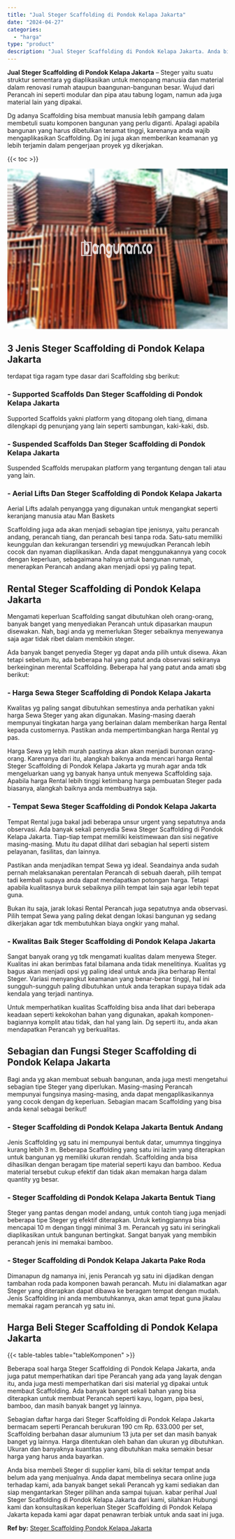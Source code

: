 ```yaml
---
title: "Jual Steger Scaffolding di Pondok Kelapa Jakarta"
date: "2024-04-27"
categories: 
  - "harga"
type: "product"
description: "Jual Steger Scaffolding di Pondok Kelapa Jakarta. Anda bisa membeli Steger di supplier kami, bila di sekitar tempat anda belum ada yang menjualnya. Anda dapa..."
---
```


**Jual Steger Scaffolding di Pondok Kelapa Jakarta** – Steger yaitu suatu struktur sementara yg diaplikasikan untuk menopang manusia dan material dalam renovasi rumah ataupun baangunan-bangunan besar. Wujud dari Perancah ini seperti modular dan pipa atau tabung logam, namun ada juga material lain yang dipakai.

Dg adanya Scaffolding bisa membuat manusia lebih gampang dalam membetuli suatu komponen bangunan yang perlu diganti. Apalagi apabila bangunan yang harus dibetulkan teramat tinggi, karenanya anda wajib mengaplikasikan Scaffolding. Dg ini juga akan memberikan keamanan yg lebih terjamin dalam pengerjaan proyek yg dikerjakan.

{{< toc >}}

![Jual Steger Scaffolding di Pondok Kelapa Jakarta](/images/sewa-scaffolding-steger-13.png)

## 3 Jenis Steger Scaffolding di Pondok Kelapa Jakarta

terdapat tiga ragam type dasar dari Scaffolding sbg berikut:

### \- Supported Scaffolds Dan Steger Scaffolding di Pondok Kelapa Jakarta

Supported Scaffolds yakni platform yang ditopang oleh tiang, dimana dilengkapi dg penunjang yang lain seperti sambungan, kaki-kaki, dsb.

### \- Suspended Scaffolds Dan Steger Scaffolding di Pondok Kelapa Jakarta

Suspended Scaffolds merupakan platform yang tergantung dengan tali atau yang lain.

### \- Aerial Lifts Dan Steger Scaffolding di Pondok Kelapa Jakarta

Aerial Lifts adalah penyangga yang digunakan untuk mengangkat seperti keranjang manusia atau Man Baskets

Scaffolding juga ada akan menjadi sebagian tipe jenisnya, yaitu perancah andang, perancah tiang, dan perancah besi tanpa roda. Satu-satu memiliki keunggulan dan kekurangan tersendiri yg mewujudkan Perancah lebih cocok dan nyaman diaplikasikan. Anda dapat menggunakannya yang cocok dengan keperluan, sebagaimana halnya untuk bangunan rumah, menerapkan Perancah andang akan menjadi opsi yg paling tepat.

## Rental Steger Scaffolding di Pondok Kelapa Jakarta

Mengamati keperluan Scaffolding sangat dibutuhkan oleh orang-orang, banyak banget yang menyediakan Perancah untuk dipasarkan maupun disewakan. Nah, bagi anda yg memerlukan Steger sebaiknya menyewanya saja agar tidak ribet dalam membikin steger.

Ada banyak banget penyedia Steger yg dapat anda pilih untuk disewa. Akan tetapi sebelum itu, ada beberapa hal yang patut anda observasi sekiranya berkeinginan merental Scaffolding. Beberapa hal yang patut anda amati sbg berikut:

### \- Harga Sewa Steger Scaffolding di Pondok Kelapa Jakarta

Kwalitas yg paling sangat dibutuhkan semestinya anda perhatikan yakni harga Sewa Steger yang akan digunakan. Masing-masing daerah mempunyai tingkatan harga yang berlainan dalam memberikan harga Rental kepada customernya. Pastikan anda mempertimbangkan harga Rental yg pas.

Harga Sewa yg lebih murah pastinya akan akan menjadi buronan orang-orang. Karenanya dari itu, alangkah baiknya anda mencari harga Rental Steger Scaffolding di Pondok Kelapa Jakarta yg murah agar anda tdk mengeluarkan uang yg banyak hanya untuk menyewa Scaffolding saja. Apabila harga Rental lebih tinggi ketimbang harga pembuatan Steger pada biasanya, alangkah baiknya anda membuatnya saja.

### \- Tempat Sewa Steger Scaffolding di Pondok Kelapa Jakarta

Tempat Rental juga bakal jadi beberapa unsur urgent yang sepatutnya anda observasi. Ada banyak sekali penyedia Sewa Steger Scaffolding di Pondok Kelapa Jakarta. Tiap-tiap tempat memiliki keistimewaan dan sisi negative masing-masing. Mutu itu dapat dilihat dari sebagian hal seperti sistem pelayanan, fasilitas, dan lainnya.

Pastikan anda menjadikan tempat Sewa yg ideal. Seandainya anda sudah pernah melaksanakan perentalan Perancah di sebuah daerah, pilih tempat tadi kembali supaya anda dapat mendapatkan potongan harga. Tetapi apabila kualitasnya buruk sebaiknya pilih tempat lain saja agar lebih tepat guna.

Bukan itu saja, jarak lokasi Rental Perancah juga sepatutnya anda observasi. Pilih tempat Sewa yang paling dekat dengan lokasi bangunan yg sedang dikerjakan agar tdk membutuhkan biaya ongkir yang mahal.

### \- Kwalitas Baik Steger Scaffolding di Pondok Kelapa Jakarta

Sangat banyak orang yg tdk mengamati kualitas dalam menyewa Steger. Kualitas ini akan berimbas fatal bilamana anda tidak menelitinya. Kualitas yg bagus akan menjadi opsi yg paling ideal untuk anda jika berharap Rental Steger. Variasi menyangkut keamanan yang benar-benar tinggi, hal ini sungguh-sungguh paling dibutuhkan untuk anda terapkan supaya tidak ada kendala yang terjadi nantinya.

Untuk memperhatikan kualitas Scaffolding bisa anda lihat dari beberapa keadaan seperti kekokohan bahan yang digunakan, apakah komponen-bagiannya komplit atau tidak, dan hal yang lain. Dg seperti itu, anda akan mendapatkan Perancah yg berkualitas.

## Sebagian dan Fungsi Steger Scaffolding di Pondok Kelapa Jakarta

Bagi anda yg akan membuat sebuah bangunan, anda juga mesti mengetahui sebagian tipe Steger yang diperlukan. Masing-masing Perancah mempunyai fungsinya masing-masing, anda dapat mengaplikasikannya yang cocok dengan dg keperluan. Sebagian macam Scaffolding yang bisa anda kenal sebagai berikut!

### \- Steger Scaffolding di Pondok Kelapa Jakarta Bentuk Andang

Jenis Scaffolding yg satu ini mempunyai bentuk datar, umumnya tingginya kurang lebih 3 m. Beberapa Scaffolding yang satu ini lazim yang diterapkan untuk bangunan yg memiliki ukuran rendah. Scaffolding anda bisa dihasilkan dengan beragam tipe material seperti kayu dan bamboo. Kedua material tersebut cukup efektif dan tidak akan memakan harga dalam quantity yg besar.

### \- Steger Scaffolding di Pondok Kelapa Jakarta Bentuk Tiang

Steger yang pantas dengan model andang, untuk contoh tiang juga menjadi beberapa tipe Steger yg efektif diterapkan. Untuk ketinggiannya bisa mencapai 10 m dengan tinggi minimal 3 m. Perancah yg satu ini seringkali diaplikasikan untuk bangunan bertingkat. Sangat banyak yang membikin perancah jenis ini memakai bamboo.

### \- Steger Scaffolding di Pondok Kelapa Jakarta Pake Roda

Dimanapun dg namanya ini, jenis Perancah yg satu ini dijadikan dengan tambahan roda pada komponen bawah perancah. Mutu ini dialamatkan agar Steger yang diterapkan dapat dibawa ke beragam tempat dengan mudah. Jenis Scaffolding ini anda membutuhkannya, akan amat tepat guna jikalau memakai ragam perancah yg satu ini.

## Harga Beli Steger Scaffolding di Pondok Kelapa Jakarta

{{< table-tables table="tableKomponen" >}}

Beberapa soal harga Steger Scaffolding di Pondok Kelapa Jakarta, anda juga patut memperhatikan dari tipe Perancah yang ada yang layak dengan itu, anda juga mesti memperhatikan dari sisi material yg dipakai untuk membaut Scaffolding. Ada banyak banget sekali bahan yang bisa diterapkan untuk membuat Perancah seperti kayu, logam, pipa besi, bamboo, dan masih banyak banget yg lainnya.

Sebagian daftar harga dari Steger Scaffolding di Pondok Kelapa Jakarta bermacam seperti Perancah berukuran 190 cm Rp. 633.000 per set, Scaffolding berbahan dasar alumunium 13 juta per set dan masih banyak banget yg lainnya. Harga ditentukan oleh bahan dan ukuran yg dibutuhkan. Ukuran dan banyaknya kuantitas yang dibutuhkan maka semakin besar harga yang harus anda bayarkan.

Anda bisa membeli Steger di supplier kami, bila di sekitar tempat anda belum ada yang menjualnya. Anda dapat membelinya secara online juga terhadap kami, ada banyak banget sekali Perancah yg kami sediakan dan siap mengantarkan Steger pilihan anda sampai tujuan. kabar perihal Jual Steger Scaffolding di Pondok Kelapa Jakarta dari kami, silahkan Hubungi kami dan konsultasikan keperluan Steger Scaffolding di Pondok Kelapa Jakarta kepada kami agar dapat penawran terbiak untuk anda saat ini juga.

**Ref by:** [Steger Scaffolding Pondok Kelapa Jakarta](https://id.wikipedia.org/wiki/Steger)
